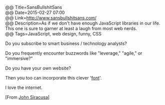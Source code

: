 @@ Title=SansBullshitSans    
@@ Date=2015-02-27 07:00  
@@ Link=http://www.sansbullshitsans.com/  
@@ Description=As if we don't have enough JavaScript libraries in our life. This one is sure to garner at least a laugh from most web nerds.    
@@ Tags=JavaScript, web design, funny, CSS      

Do you subscribe to smart business / technology analysts?

Do you frequently encounter buzzwords like "leverage," "agile," or "immersive?"

Do you have your own website?

Then you too can incorporate this clever '[font](http://pixelambacht.nl/2015/sans-bullshit-sans/)'.

I love the internet.

[From [John Siracusa](https://twitter.com/siracusa/status/571302273575473153)]